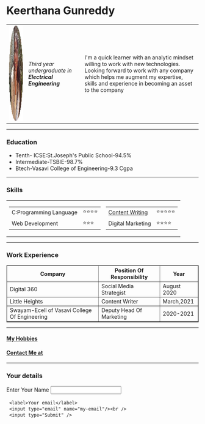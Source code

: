 
<html lang="en" dir="ltr">
  <head>
    <meta charset="utf-8">
    <title> Keerthana's Personal Site</title>
  </head>
  <body>
    <h1>Keerthana Gunreddy</h1>
    <table cellspacing="20">
      <tr>
        <td>
          <img src="Keerthana.png" height="250" width="250" alt="Picture Of Keerthana" />
        </td>
        <td>
          <p><em>Third year undergraduate in <strong>Electrical Engineering</strong></em></p>
        </td>
        <td>
          <p>
            I'm a quick learner with an analytic mindset willing to work with new technologies.
      Looking forward to work with any company which helps me augment my expertise, skills and experience in becoming an asset to the company
         </p>
        </td>
      </tr>
    </table>
     <hr />
   <h3> Education</h3>
   <ul>
     <li>
       Tenth- ICSE:St.Joseph's Public School-94.5%
     </li>
     <li>
Intermediate-TSBIE-98.7%
     </li>
     <li>
Btech-Vasavi College of Engineering-9.3 Cgpa
     </li>
   </ul>
   <hr />
   <h3>Skills</h3>
   <table cellspacing="10">
     <tr>
       <td>
         <table>
        <tr>
        <td> C:Programming Language</td>
        <td>⭐⭐⭐⭐ </td>
      </tr>
      <tr>
            <td>Web Development</td>
            <td>⭐⭐⭐ </td>
          </tr>
       </table>
     </td>
     <td>
       <table>
      <tr>
      <td> <a href="https://keerthanagunreddy.blogspot.com/Content">Content Writing</a></td>
      <td>⭐⭐⭐⭐⭐ </td>
    </tr>
        <tr>
          <td>Digital Marketing</td>
          <td>⭐⭐⭐⭐ </td>
        </tr>
     </table>
   </td>
 </tr>
</table>
<hr />
</table cellspacing="10">
   <h3>Work Experience</h3>
   <table border="1px">
   <thead>
     <tr>
       <th>
         Company
       </th>
       <th>
         Position Of Responsibility
       </th>
       <th>
         Year
       </th>
     </tr>
   </thead>
   <tbody>
     <tr>
       <td>
         Digital 360
       </td>
       <td>
         Social Media Strategist
       </td>
       <td>
         August 2020
       </td>
     </tr>
     <tr>
       <td>
         Little Heights
       <td>
         Content Writer
       </td>
       <td>
         March,2021
       </td>
     </tr>
     <tr>
       <td>
         Swayam-Ecell of Vasavi College Of Engineering
       </td>
       <td>
         Deputy Head Of Marketing
       </td>
       <td>
         2020-2021
       </td>
     </tr>
   </tbody>
 </table>
 <hr />
   <h4><a href="Hobbies.html">My Hobbies</a></h4>
   <h4><a href="Contacts.html">Contact Me at</a></h4>
   <hr />
   <h3>Your details</h3>
   <form action="mailto:keerthanagunreddy@gmail.com" method="post" enctype="text/plain">
     <label>Enter Your Name</label>
     <input type="text" name="Myname"/><br />

     <label>Your email</label>
     <input type="email" name="my-email"/><br />
     <input type="Submit" />
   </form>

</body>

</html>
